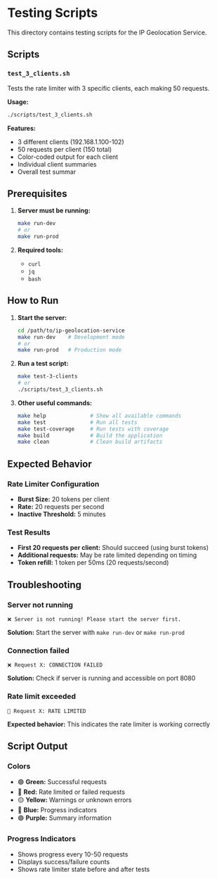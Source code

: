 # Testing Scripts

This directory contains testing scripts for the IP Geolocation Service.

## Scripts

### `test_3_clients.sh`
Tests the rate limiter with 3 specific clients, each making 50 requests.

**Usage:**
```bash
./scripts/test_3_clients.sh
```

**Features:**
- 3 different clients (192.168.1.100-102)
- 50 requests per client (150 total)
- Color-coded output for each client
- Individual client summaries
- Overall test summar

## Prerequisites

1. **Server must be running:**
   ```bash
   make run-dev
   # or
   make run-prod
   ```

2. **Required tools:**
   - `curl`
   - `jq`
   - `bash`

## How to Run

1. **Start the server:**
   ```bash
   cd /path/to/ip-geolocation-service
   make run-dev    # Development mode
   # or
   make run-prod   # Production mode
   ```

2. **Run a test script:**
   ```bash
   make test-3-clients
   # or
   ./scripts/test_3_clients.sh
   ```

3. **Other useful commands:**
   ```bash
   make help              # Show all available commands
   make test              # Run all tests
   make test-coverage     # Run tests with coverage
   make build             # Build the application
   make clean             # Clean build artifacts
   ```

## Expected Behavior

### Rate Limiter Configuration
- **Burst Size:** 20 tokens per client
- **Rate:** 20 requests per second
- **Inactive Threshold:** 5 minutes

### Test Results
- **First 20 requests per client:** Should succeed (using burst tokens)
- **Additional requests:** May be rate limited depending on timing
- **Token refill:** 1 token per 50ms (20 requests/second)

## Troubleshooting

### Server not running
```
❌ Server is not running! Please start the server first.
```
**Solution:** Start the server with `make run-dev` or `make run-prod`

### Connection failed
```
❌ Request X: CONNECTION FAILED
```
**Solution:** Check if server is running and accessible on port 8080

### Rate limit exceeded
```
🚫 Request X: RATE LIMITED
```
**Expected behavior:** This indicates the rate limiter is working correctly

## Script Output

### Colors
- 🟢 **Green:** Successful requests
- 🔴 **Red:** Rate limited or failed requests
- 🟡 **Yellow:** Warnings or unknown errors
- 🔵 **Blue:** Progress indicators
- 🟣 **Purple:** Summary information

### Progress Indicators
- Shows progress every 10-50 requests
- Displays success/failure counts
- Shows rate limiter state before and after tests
